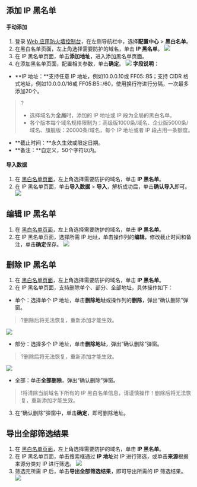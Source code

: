 ## 添加 IP 黑名单
#### 手动添加
1. 登录 [Web 应用防火墙控制台](https://console.cloud.tencent.com/guanjia/tea-iplist)，在左侧导航栏中，选择**配置中心** > **黑白名单**。
2. 在黑白名单页面，左上角选择需要防护的域名，单击 **IP 黑名单**。
![](https://qcloudimg.tencent-cloud.cn/raw/88c8924f609b50af78ec6efb7aed229e.png)
3. 在 IP 黑名单页面，单击**添加地址**，进入添加黑名单页面。
4. 在添加黑名单页面，配置相关参数，单击**确定**。
![](https://qcloudimg.tencent-cloud.cn/raw/97ab0898a51d05380ef82f4bb3b20f63.png)
**字段说明：**
 - **IP 地址：**支持任意 IP 地址，例如10.0.0.10或 FF05::B5；支持 CIDR 格式地址，例如10.0.0.0/16或 FF05:B5::/60，使用换行符进行分隔，一次最多添加20个。
>?
>- 选择域名为**全局**时，添加的 IP 地址或 IP 段为全局的黑白名单。
>- 各个版本每个域名规格限制为：高级版1000条/域名、企业版5000条/域名、旗舰版：20000条/域名，每个 IP 地址或者 IP 段占用一条额度。
 - **截止时间：**永久生效或限定日期。
 - **备注：**自定义，50个字符以内。

#### 导入数据
1. 在 [黑白名单页面](https://console.cloud.tencent.com/guanjia/tea-iplist)，左上角选择需要防护的域名，单击 **IP 黑名单**。
2. 在 IP 黑名单页面，单击**导入数据** > **导入**，解析成功后，单击**确认导入**即可。
![](https://qcloudimg.tencent-cloud.cn/raw/5dc09fa7428c1ad82a14c46a88e6f50b.png)

## 编辑 IP 黑名单
1. 在 [黑白名单页面](https://console.cloud.tencent.com/guanjia/tea-iplist)，左上角选择需要防护的域名，单击 **IP 黑名单**。
2. 在 IP 黑名单页面，选择所需 IP 地址，单击操作列的**编辑**，修改截止时间和备注，单击**确定**保存。
![](https://qcloudimg.tencent-cloud.cn/raw/efecac233eea085b81db083b50366da4.png)

## 删除 IP 黑名单
1. 在 [黑白名单页面](https://console.cloud.tencent.com/guanjia/tea-iplist)，左上角选择需要防护的域名，单击 **IP 黑名单**。
2. 在 IP 黑名单页面，支持删除单个、部分、全部地址，具体操作如下：
 - 单个：选择单个 IP 地址，单击**删除地址**或操作列的**删除**，弹出“确认删除”弹窗。
>?删除后将无法恢复，重新添加才能生效。
>
![](https://qcloudimg.tencent-cloud.cn/raw/6d1c66cce48ce2e19392afaa365cbffa.png)
 - 部分：选择多个 IP 地址，单击**删除地址**，弹出“确认删除”弹窗。
>?删除后将无法恢复，重新添加才能生效。
>
 ![](https://qcloudimg.tencent-cloud.cn/raw/3fe416b393ea54ba8ff66c3066344c5b.png)
 - 全部：单击**全部删除**，弹出“确认删除”弹窗。
>!将清除当前域名下所有的 IP 黑白名单信息，请谨慎操作！删除后将无法恢复，重新添加才能生效。
3. 在“确认删除”弹窗中，单击**确定**，即可删除地址。



## 导出全部筛选结果
1. 在 [黑白名单页面](https://console.cloud.tencent.com/guanjia/tea-iplist)，左上角选择需要防护的域名，单击 **IP 黑名单**。
2. 在 IP 黑名单页面，单击搜索框通过 **IP 地址**对 IP 进行筛选，或单击**来源**根据来源分类对 IP 进行筛选。
![](https://qcloudimg.tencent-cloud.cn/raw/acf557ce82eb57d47e86daa7c858a07f.png)
3. 筛选完所需 IP 后，单击**导出全部筛选结果**，即可导出所需的 IP 筛选结果。
![](https://qcloudimg.tencent-cloud.cn/raw/d375d83269003b674aa75a71f126acfa.png)
